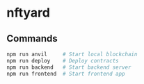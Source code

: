 # nftyard

## Commands

```bash
npm run anvil     # Start local blockchain
npm run deploy    # Deploy contracts
npm run backend   # Start backend server
npm run frontend  # Start frontend app
```
